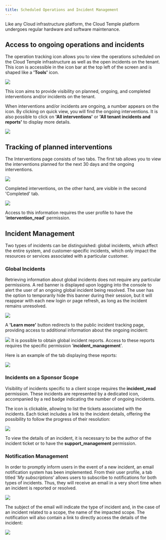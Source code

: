 ```yaml
---
title: Scheduled Operations and Incident Management
---
```


Like any Cloud infrastructure platform, the Cloud Temple platform undergoes regular hardware and software maintenance.

## Access to ongoing operations and incidents

The operation tracking icon allows you to view the operations scheduled on the Cloud Temple infrastructure as well as the open incidents on the tenant. This icon is accessible in the icon bar at the top left of the screen and is shaped like a __'Tools'__ icon.

![](images/shiva_intervention_menu01.png)

This icon aims to provide visibility on planned, ongoing, and completed interventions and/or incidents on the tenant.

When interventions and/or incidents are ongoing, a number appears on the icon.
By clicking on quick view, you will find the ongoing interventions. It is also possible to click on __'All interventions'__ or __'All tenant incidents and reports'__ to display more details.

![](images/shiva_intervention_menu03.png)

## Tracking of planned interventions

The Interventions page consists of two tabs. The first tab allows you to view the interventions planned for the next 30 days and the ongoing interventions.

![](images/shiva_intervention_menu04.png)

Completed interventions, on the other hand, are visible in the second 'Completed' tab.

![](images/shiva_intervention_menu05.png)

Access to this information requires the user profile to have the '**intervention_read**' permission.

## Incident Management

Two types of incidents can be distinguished: global incidents, which affect the entire system, and customer-specific incidents, which only impact the resources or services associated with a particular customer.

### Global Incidents

Retrieving information about global incidents does not require any particular permissions. A red banner is displayed upon logging into the console to alert the user of an ongoing global incident being resolved. The user has the option to temporarily hide this banner during their session, but it will reappear with each new login or page refresh, as long as the incident remains unresolved.

![](images/shiva_incident_001.png)

A __'Learn more'__ button redirects to the public incident tracking page, providing access to additional information about the ongoing incident:

![](images/shiva_incident_002.png)
It is possible to obtain global incident reports. Access to these reports requires the specific permission '**incident_management**'. 

Here is an example of the tab displaying these reports:

![](images/shiva_incident_003.png)

### Incidents on a Sponsor Scope

Visibility of incidents specific to a client scope requires the **incident_read** permission. These incidents are represented by a dedicated icon, accompanied by a red badge indicating the number of ongoing incidents. 

The icon is clickable, allowing to list the tickets associated with the incidents. Each ticket includes a link to the incident details, offering the possibility to follow the progress of their resolution:

![](images/shiva_incident_004.png)

To view the details of an incident, it is necessary to be the author of the incident ticket or to have the **support_management** permission.

### Notification Management
In order to promptly inform users in the event of a new incident, an email notification system has been implemented. From their user profile, a tab titled '*My subscriptions*' allows users to subscribe to notifications for both types of incidents. Thus, they will receive an email in a very short time when an incident is reported or resolved.

![](images/shiva_incident_005.png)

The subject of the email will indicate the type of incident and, in the case of an incident related to a scope, the name of the impacted scope. The notification will also contain a link to directly access the details of the incident:

![](images/shiva_incident_006.png)
